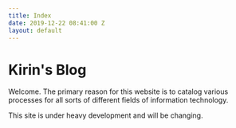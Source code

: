 ```yaml
---
title: Index
date: 2019-12-22 08:41:00 Z
layout: default
---
```


<h1>Kirin's Blog</h1>
<p>Welcome. The primary reason for this website is to catalog various processes for all sorts of different fields of information technology.</p>
<p>This site is under heavy development and will be changing.</p>
